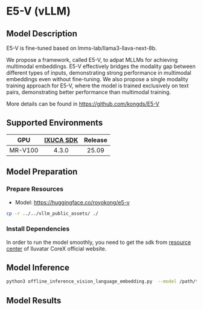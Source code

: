 # E5-V (vLLM)

## Model Description

E5-V is fine-tuned based on lmms-lab/llama3-llava-next-8b.

We propose a framework, called E5-V, to adpat MLLMs for achieving multimodal embeddings. E5-V effectively bridges the modality gap between different types of inputs, demonstrating strong performance in multimodal embeddings even without fine-tuning. We also propose a single modality training approach for E5-V, where the model is trained exclusively on text pairs, demonstrating better performance than multimodal training.

More details can be found in https://github.com/kongds/E5-V

## Supported Environments

| GPU    | [IXUCA SDK](https://gitee.com/deep-spark/deepspark#%E5%A4%A9%E6%95%B0%E6%99%BA%E7%AE%97%E8%BD%AF%E4%BB%B6%E6%A0%88-ixuca) | Release |
| :----: | :----: | :----: |
| MR-V100 | 4.3.0     |  25.09  |

## Model Preparation

### Prepare Resources

- Model: <https://huggingface.co/royokong/e5-v>

```bash
cp -r ../../vllm_public_assets/ ./
```

### Install Dependencies

In order to run the model smoothly, you need to get the sdk from [resource center](https://support.iluvatar.com/#/ProductLine?id=2) of Iluvatar CoreX official website.

## Model Inference

```bash
python3 offline_inference_vision_language_embedding.py  --model /path/to/e5-v/  --modality "image" --tensor_parallel_size 1 --task "embed" --trust_remote_code --max_model_len 4096
```

## Model Results
